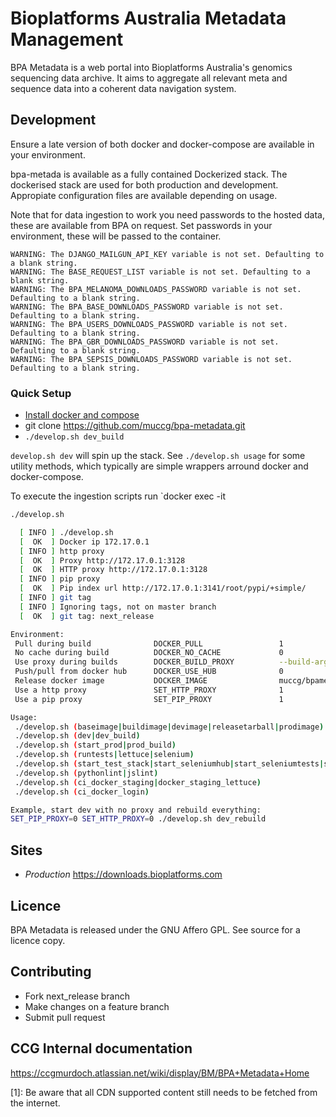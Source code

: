 # Bioplatforms Australia  Metadata Management

BPA Metadata is a web portal into Bioplatforms Australia's genomics sequencing data 
archive. It aims to aggregate all relevant meta and sequence data into a coherent data 
navigation system.

## Development
Ensure a late version of both docker and docker-compose are available in your environment.

bpa-metada is available as a fully contained Dockerized stack. The dockerised stack are used for both production
and development. Appropiate configuration files are available depending on usage.

Note that for data ingestion to work you need passwords to the hosted data, these are available from BPA on request.
Set passwords in your environment, these will be passed to the container.

```
WARNING: The DJANGO_MAILGUN_API_KEY variable is not set. Defaulting to a blank string.
WARNING: The BASE_REQUEST_LIST variable is not set. Defaulting to a blank string.
WARNING: The BPA_MELANOMA_DOWNLOADS_PASSWORD variable is not set. Defaulting to a blank string.
WARNING: The BPA_BASE_DOWNLOADS_PASSWORD variable is not set. Defaulting to a blank string.
WARNING: The BPA_USERS_DOWNLOADS_PASSWORD variable is not set. Defaulting to a blank string.
WARNING: The BPA_GBR_DOWNLOADS_PASSWORD variable is not set. Defaulting to a blank string.
WARNING: The BPA_SEPSIS_DOWNLOADS_PASSWORD variable is not set. Defaulting to a blank string.
```

### Quick Setup

* [Install docker and compose](https://docs.docker.com/compose/install/)
* git clone https://github.com/muccg/bpa-metadata.git
* `./develop.sh dev_build`

`develop.sh dev` will spin up the stack. See `./develop.sh usage` for some utility methods, which typically are simple 
wrappers arround docker and docker-compose.

To execute the ingestion scripts run `docker exec -it 

```bash
./develop.sh

  [ INFO ] ./develop.sh 
  [  OK  ] Docker ip 172.17.0.1
  [ INFO ] http proxy
  [  OK  ] Proxy http://172.17.0.1:3128
  [  OK  ] HTTP proxy http://172.17.0.1:3128
  [ INFO ] pip proxy
  [  OK  ] Pip index url http://172.17.0.1:3141/root/pypi/+simple/
  [ INFO ] git tag
  [ INFO ] Ignoring tags, not on master branch
  [  OK  ] git tag: next_release

Environment:
 Pull during build              DOCKER_PULL                 1 
 No cache during build          DOCKER_NO_CACHE             0 
 Use proxy during builds        DOCKER_BUILD_PROXY          --build-arg http_proxy
 Push/pull from docker hub      DOCKER_USE_HUB              0
 Release docker image           DOCKER_IMAGE                muccg/bpametadata
 Use a http proxy               SET_HTTP_PROXY              1
 Use a pip proxy                SET_PIP_PROXY               1

Usage:
 ./develop.sh (baseimage|buildimage|devimage|releasetarball|prodimage)
 ./develop.sh (dev|dev_build)
 ./develop.sh (start_prod|prod_build)
 ./develop.sh (runtests|lettuce|selenium)
 ./develop.sh (start_test_stack|start_seleniumhub|start_seleniumtests|start_prodseleniumtests)
 ./develop.sh (pythonlint|jslint)
 ./develop.sh (ci_docker_staging|docker_staging_lettuce)
 ./develop.sh (ci_docker_login)

Example, start dev with no proxy and rebuild everything:
SET_PIP_PROXY=0 SET_HTTP_PROXY=0 ./develop.sh dev_rebuild


```

## Sites
- *Production* https://downloads.bioplatforms.com

## Licence
BPA Metadata is released under the GNU Affero GPL. See source for a licence copy.

## Contributing
* Fork next_release branch
* Make changes on a feature branch
* Submit pull request

## CCG Internal documentation

https://ccgmurdoch.atlassian.net/wiki/display/BM/BPA+Metadata+Home

[1]: Be aware that all CDN supported content still needs to be fetched from the internet. 

